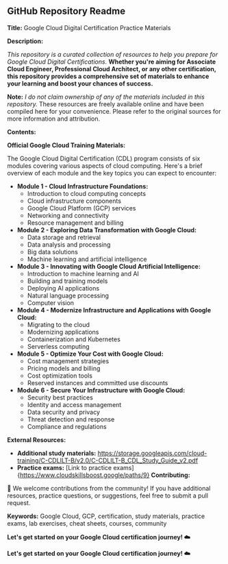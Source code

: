 ## **GitHub Repository Readme**

**Title:** Google Cloud Digital Certification Practice Materials

**Description:**

*This repository is a curated collection of resources to help you prepare for Google Cloud Digital Certifications.* **Whether you're aiming for Associate Cloud Engineer, Professional Cloud Architect, or any other certification, this repository provides a comprehensive set of materials to enhance your learning and boost your chances of success.**

**Note:** *I do not claim ownership of any of the materials included in this repository.* These resources are freely available online and have been compiled here for your convenience. Please refer to the original sources for more information and attribution.

**Contents:**

**Official Google Cloud Training Materials:**

The Google Cloud Digital Certification (CDL) program consists of six modules covering various aspects of cloud computing. Here's a brief overview of each module and the key topics you can expect to encounter:

* **Module 1 - Cloud Infrastructure Foundations:**
  * Introduction to cloud computing concepts
  * Cloud infrastructure components
  * Google Cloud Platform (GCP) services
  * Networking and connectivity
  * Resource management and billing
* **Module 2 - Exploring Data Transformation with Google Cloud:**
  * Data storage and retrieval
  * Data analysis and processing
  * Big data solutions
  * Machine learning and artificial intelligence
* **Module 3 - Innovating with Google Cloud Artificial Intelligence:**
  * Introduction to machine learning and AI
  * Building and training models
  * Deploying AI applications
  * Natural language processing
  * Computer vision
* **Module 4 - Modernize Infrastructure and Applications with Google Cloud:**
  * Migrating to the cloud
  * Modernizing applications
  * Containerization and Kubernetes
  * Serverless computing
* **Module 5 - Optimize Your Cost with Google Cloud:**
  * Cost management strategies
  * Pricing models and billing
  * Cost optimization tools
  * Reserved instances and committed use discounts
* **Module 6 - Secure Your Infrastructure with Google Cloud:**
  * Security best practices
  * Identity and access management
  * Data security and privacy
  * Threat detection and response
  * Compliance and regulations

**External Resources:**

* **Additional study materials:** https://storage.googleapis.com/cloud-training/C-CDLILT-B/v2.0/C-CDLILT-B_CDL_Study_Guide_v2.pdf
* **Practice exams:** [Link to practice exams]
{https://www.cloudskillsboost.google/paths/9}
**Contributing:**

**🙌** We welcome contributions from the community! If you have additional resources, practice questions, or suggestions, feel free to submit a pull request.


**Keywords:** Google Cloud, GCP, certification, study materials, practice exams, lab exercises, cheat sheets, courses, community

**Let's get started on your Google Cloud certification journey! ☁️**


**Let's get started on your Google Cloud certification journey! ☁️**
